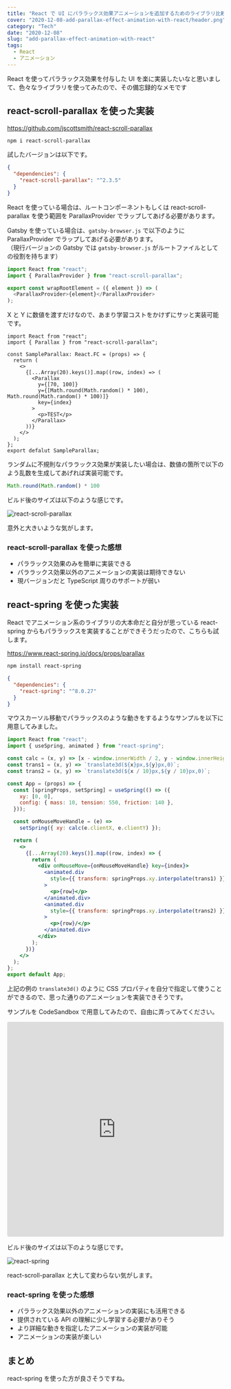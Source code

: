 ```yaml
---
title: "React で UI にパララックス効果アニメーションを追加するためのライブラリ比較のような記事"
cover: "2020-12-08-add-parallax-effect-animation-with-react/header.png"
category: "Tech"
date: "2020-12-08"
slug: "add-parallax-effect-animation-with-react"
tags:
  - React
  - アニメーション
---
```


React を使ってパララックス効果を付与した UI を楽に実装したいなと思いまして、色々なライブラリを使ってみたので、その備忘録的なメモです

## react-scroll-parallax を使った実装

https://github.com/jscottsmith/react-scroll-parallax

```bash
npm i react-scroll-parallax
```

試したバージョンは以下です。

```json
{
  "dependencies": {
    "react-scroll-parallax": "^2.3.5"
  }
}
```

React を使っている場合は、ルートコンポーネントもしくは react-scroll-parallax を使う範囲を ParallaxProvider でラップしてあげる必要があります。

Gatsby を使っている場合は、`gatsby-browser.js` で以下のように ParallaxProvider でラップしてあげる必要があります。  
（現行バージョンの Gatsby では `gatsby-browser.js` がルートファイルとしての役割を持ちます）

```js
import React from "react";
import { ParallaxProvider } from "react-scroll-parallax";

export const wrapRootElement = ({ element }) => (
  <ParallaxProvider>{element}</ParallaxProvider>
);
```

X と Y に数値を渡すだけなので、あまり学習コストをかけずにサッと実装可能です。

```tsx
import React from "react";
import { Parallax } from "react-scroll-parallax";

const SampleParallax: React.FC = (props) => {
  return (
    <>
      {[...Array(20).keys()].map((row, index) => (
        <Parallax
          y={[70, 100]}
          y={[Math.round(Math.random() * 100), Math.round(Math.random() * 100)]}
          key={index}
        >
          <p>TEST</p>
        </Parallax>
      ))}
    </>
  );
};
export defalut SampleParallax;
```

ランダムに不規則なパララックス効果が実装したい場合は、数値の箇所で以下のよう乱数を生成してあげれば実装可能です。

```js
Math.round(Math.random() * 100
```

ビルド後のサイズは以下のような感じです。

![react-scroll-parallax](./react-scroll-parallax-bundle.png)

意外と大きいような気がします。

### react-scroll-parallax を使った感想

- パララックス効果のみを簡単に実装できる
- パララックス効果以外のアニメーションの実装は期待できない
- 現バージョンだと TypeScript 周りのサポートが弱い

## react-spring を使った実装

React でアニメーション系のライブラリの大本命だと自分が思っている react-spring からもパララックスを実装することができそうだったので、こちらも試します。

https://www.react-spring.io/docs/props/parallax

```bash
npm install react-spring
```

```json
{
  "dependencies": {
    "react-spring": "^8.0.27"
  }
}
```

マウスカーソル移動でパララックスのような動きをするようなサンプルを以下に用意してみました。

```jsx
import React from "react";
import { useSpring, animated } from "react-spring";

const calc = (x, y) => [x - window.innerWidth / 2, y - window.innerHeight / 2];
const trans1 = (x, y) => `translate3d(${x}px,${y}px,0)`;
const trans2 = (x, y) => `translate3d(${x / 10}px,${y / 10}px,0)`;

const App = (props) => {
  const [springProps, setSpring] = useSpring(() => ({
    xy: [0, 0],
    config: { mass: 10, tension: 550, friction: 140 },
  }));

  const onMouseMoveHandle = (e) =>
    setSpring({ xy: calc(e.clientX, e.clientY) });

  return (
    <>
      {[...Array(20).keys()].map((row, index) => {
        return (
          <div onMouseMove={onMouseMoveHandle} key={index}>
            <animated.div
              style={{ transform: springProps.xy.interpolate(trans1) }}
            >
              <p>{row}</p>
            </animated.div>
            <animated.div
              style={{ transform: springProps.xy.interpolate(trans2) }}
            >
              <p>{row}/</p>
            </animated.div>
          </div>
        );
      })}
    </>
  );
};
export default App;
```

上記の例の `translate3d()` のように CSS プロパティを自分で指定して使うことができるので、思った通りのアニメーションを実装できそうです。

サンプルを CodeSandbox で用意してみたので、自由に弄ってみてください。

<iframe src="https://codesandbox.io/embed/react-spring-ti6s4?fontsize=14&hidenavigation=1&theme=dark"
  style="width:100%; height:500px; border:0; border-radius: 4px; overflow:hidden;"
  title="react-spring"
  allow="accelerometer; ambient-light-sensor; camera; encrypted-media; geolocation; gyroscope; hid; microphone; midi; payment; usb; vr; xr-spatial-tracking"
  sandbox="allow-forms allow-modals allow-popups allow-presentation allow-same-origin allow-scripts"
></iframe>

ビルド後のサイズは以下のような感じです。

![react-spring](./react-spring-bundle.png)

react-scroll-parallax と大して変わらない気がします。

### react-spring を使った感想

- パララックス効果以外のアニメーションの実装にも活用できる
- 提供されている API の理解に少し学習する必要がありそう
- より詳細な動きを指定したアニメーションの実装が可能
- アニメーションの実装が楽しい

## まとめ

react-spring を使った方が良さそうですね。
